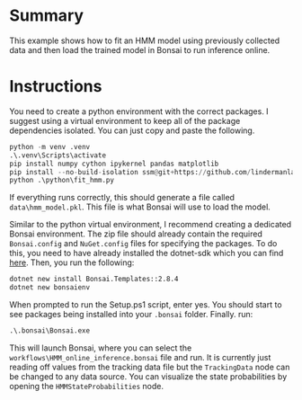 # Summary

This example shows how to fit an HMM model using previously collected data and then load the trained model in Bonsai to run inference online.

# Instructions

You need to create a python environment with the correct packages. I suggest using a virtual environment to keep all of the package dependencies isolated. You can just copy and paste the following.

```python
python -m venv .venv
.\.venv\Scripts\activate
pip install numpy cython ipykernel pandas matplotlib
pip install --no-build-isolation ssm@git+https://github.com/lindermanlab/ssm@6c856ad3967941d176eb348bcd490cfaaa08ba60
python .\python\fit_hmm.py
```

If everything runs correctly, this should generate a file called `data\hmm_model.pkl`. This file is what Bonsai will use to load the model.

Similar to the python virtual environment, I recommend creating a dedicated Bonsai environment. The zip file should already contain the required `Bonsai.config` and `NuGet.config` files for specifying the packages. To do this, you need to have already installed the dotnet-sdk which you can find [here](https://dotnet.microsoft.com/en-us/download). Then, you run the following:

```cmd
dotnet new install Bonsai.Templates::2.8.4
dotnet new bonsaienv
```

When prompted to run the Setup.ps1 script, enter yes. You should start to see packages being installed into your `.bonsai` folder. Finally. run:

```cmd
.\.bonsai\Bonsai.exe
```

This will launch Bonsai, where you can select the `workflows\HMM_online_inference.bonsai` file and run. It is currently just reading off values from the tracking data file but the `TrackingData` node can be changed to any data source. You can visualize the state probabilities by opening the `HMMStateProbabilities` node.